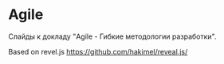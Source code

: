 # Agile

Слайды к докладу "Agile - Гибкие методологии разработки".

Based on revel.js
https://github.com/hakimel/reveal.js/
